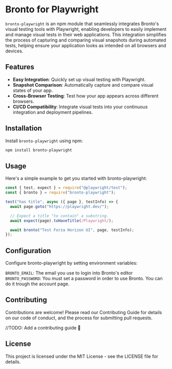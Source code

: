 # Bronto for Playwright

`bronto-playwright` is an npm module that seamlessly integrates Bronto's visual testing tools with Playwright, enabling developers to easily implement and manage visual tests in their web applications. This integration simplifies the process of capturing and comparing visual snapshots during automated tests, helping ensure your application looks as intended on all browsers and devices.

## Features

- **Easy Integration**: Quickly set up visual testing with Playwright.
- **Snapshot Comparison**: Automatically capture and compare visual states of your app.
- **Cross-Browser Testing**: Test how your app appears across different browsers.
- **CI/CD Compatibility**: Integrate visual tests into your continuous integration and deployment pipelines.

## Installation

Install `bronto-playwright` using npm:

```bash
npm install bronto-playwright
```

## Usage

Here's a simple example to get you started with bronto-playwright:

```javascript
const { test, expect } = require("@playwright/test");
const { bronto } = require("bronto-playwright");

test("has title", async ({ page }, testInfo) => {
  await page.goto("https://playwright.dev/");

  // Expect a title "to contain" a substring.
  await expect(page).toHaveTitle(/Playwright/);

  await bronto("Test Forza Horizon UI", page, testInfo);
});
```

## Configuration

Configure bronto-playwright by setting environment variables:

`BRONTO_EMAIL`: The email you use to login into Bronto's editor
`BRONTO_PASSWORD`: You must set a password in order to use Bronto. You can do it trough the account page.

## Contributing

Contributions are welcome! Please read our Contributing Guide for details on our code of conduct, and the process for submitting pull requests.

//TODO: Add a contributing guide 👀

## License

This project is licensed under the MIT License - see the LICENSE file for details.
